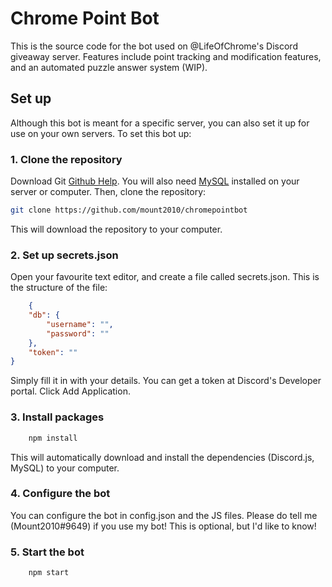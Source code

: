 # Chrome Point Bot

This is the source code for the bot used on @LifeOfChrome's Discord giveaway server.
Features include point tracking and modification features, and an automated puzzle answer system (WIP).

## Set up

Although this bot is meant for a specific server, you can also set it up for use on your own servers.
To set this bot up:

### 1. Clone the repository

Download Git [Github Help](https://help.github.com/articles/set-up-git/).
You will also need [MySQL](https://dev.mysql.com/downloads/mysql/) installed on your server or computer.
Then, clone the repository:

```bash
git clone https://github.com/mount2010/chromepointbot
```

This will download the repository to your computer.

### 2. Set up secrets.json

Open your favourite text editor, and create a file called secrets.json.
This is the structure of the file:

```json
    {
    "db": {
        "username": "",
        "password": ""
    },
    "token": ""
}
```

Simply fill it in with your details. You can get a token at Discord's Developer portal. Click Add Application.

### 3. Install packages

```bash
    npm install
```

This will automatically download and install the dependencies (Discord.js, MySQL) to your computer.

### 4. Configure the bot

You can configure the bot in config.json and the JS files.
Please do tell me (Mount2010#9649) if you use my bot! This is optional, but I'd like to know!

### 5. Start the bot

```bash
    npm start
```